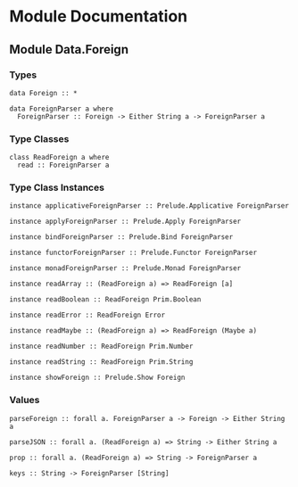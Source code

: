 # Module Documentation

## Module Data.Foreign

### Types

    data Foreign :: *

    data ForeignParser a where
      ForeignParser :: Foreign -> Either String a -> ForeignParser a


### Type Classes

    class ReadForeign a where
      read :: ForeignParser a


### Type Class Instances

    instance applicativeForeignParser :: Prelude.Applicative ForeignParser

    instance applyForeignParser :: Prelude.Apply ForeignParser

    instance bindForeignParser :: Prelude.Bind ForeignParser

    instance functorForeignParser :: Prelude.Functor ForeignParser

    instance monadForeignParser :: Prelude.Monad ForeignParser

    instance readArray :: (ReadForeign a) => ReadForeign [a]

    instance readBoolean :: ReadForeign Prim.Boolean

    instance readError :: ReadForeign Error

    instance readMaybe :: (ReadForeign a) => ReadForeign (Maybe a)

    instance readNumber :: ReadForeign Prim.Number

    instance readString :: ReadForeign Prim.String

    instance showForeign :: Prelude.Show Foreign


### Values

    parseForeign :: forall a. ForeignParser a -> Foreign -> Either String a

    parseJSON :: forall a. (ReadForeign a) => String -> Either String a

    prop :: forall a. (ReadForeign a) => String -> ForeignParser a

    keys :: String -> ForeignParser [String]

